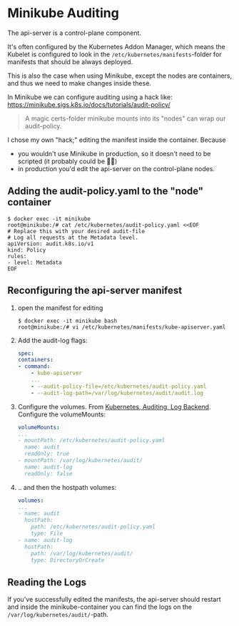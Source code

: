 # Minikube Auditing

The api-server is a control-plane component.

It's often configured by the Kubernetes Addon Manager,
which means the Kubelet is configured to look in the
`/etc/kubernetes/manifests`-folder for manifests that should be always deployed.

This is also the case when using Minikube, except the nodes are containers,
and thus we need to make changes inside these.

In Minikube we can configure auditing using a hack like:
<https://minikube.sigs.k8s.io/docs/tutorials/audit-policy/>

> A magic certs-folder minikube mounts into its "nodes"
> can wrap our audit-policy.

I chose my own "hack;" editing the manifest inside the container. Because

- you wouldn't use Minikube in production, so it doesn't need to be scripted
    (it probably could be 🤷‍♂️)
- in production you'd edit the api-server on the control-plane nodes.


## Adding the audit-policy.yaml to the "node" container

```shell
$ docker exec -it minikube
root@minikube:/# cat /etc/kubernetes/audit-policy.yaml <<EOF
# Replace this with your desired audit-file
# Log all requests at the Metadata level.
apiVersion: audit.k8s.io/v1
kind: Policy
rules:
- level: Metadata
EOF
```

## Reconfiguring the api-server manifest

1. open the manifest for editing

    ```shell
    $ docker exec -it minikube bash
    root@minikube:/# vi /etc/kubernetes/manifests/kube-apiserver.yaml
    ```

2. Add the audit-log flags:

    ```yaml
    spec:
    containers:
    - command:
        - kube-apiserver
        ...
        - --audit-policy-file=/etc/kubernetes/audit-policy.yaml
        - --audit-log-path=/var/log/kubernetes/audit/audit.log
    ```

3. Configure the volumes.
    From [Kubernetes, Auditing, Log Backend](https://kubernetes.io/docs/tasks/debug/debug-cluster/audit/).
    Configure the volumeMounts:

    ```yaml
    volumeMounts:
    ...
    - mountPath: /etc/kubernetes/audit-policy.yaml
      name: audit
      readOnly: true
    - mountPath: /var/log/kubernetes/audit/
      name: audit-log
      readOnly: false
    ```

1. .. and then the hostpath volumes:

    ```yaml
    volumes:
    ...
    - name: audit
      hostPath:
        path: /etc/kubernetes/audit-policy.yaml
        type: File
    - name: audit-log
      hostPath:
        path: /var/log/kubernetes/audit/
        type: DirectoryOrCreate
    ```

## Reading the Logs

If you've successfully edited the manifests,
the api-server should restart and inside the minikube-container
you can find the logs on the `/var/log/kubernetes/audit/`-path.

